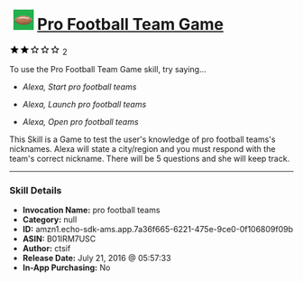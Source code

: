 # &nbsp;<img src="skill_icon" alt="Pro Football Team Game icon" width="36"> [Pro Football Team Game](http://alexa.amazon.com/#skills/amzn1.echo-sdk-ams.app.7a36f665-6221-475e-9ce0-0f106809f09b)
![2 stars](../../images/ic_star_black_18dp_1x.png)![2 stars](../../images/ic_star_black_18dp_1x.png)![2 stars](../../images/ic_star_border_black_18dp_1x.png)![2 stars](../../images/ic_star_border_black_18dp_1x.png)![2 stars](../../images/ic_star_border_black_18dp_1x.png) 2

To use the Pro Football Team Game skill, try saying...

* *Alexa, Start pro football teams*

* *Alexa, Launch pro football teams*

* *Alexa, Open pro football teams*

This Skill is a Game to test the user's knowledge of pro football teams's nicknames.  Alexa will state a city/region and you must respond with the team's correct nickname.  There will be 5 questions and she will keep track.

***

### Skill Details

* **Invocation Name:** pro football teams
* **Category:** null
* **ID:** amzn1.echo-sdk-ams.app.7a36f665-6221-475e-9ce0-0f106809f09b
* **ASIN:** B01IRM7USC
* **Author:** ctsif
* **Release Date:** July 21, 2016 @ 05:57:33
* **In-App Purchasing:** No
